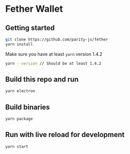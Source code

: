 # Fether Wallet

## Getting started

```bash
git clone https://github.com/parity-js/fether
yarn install
```

Make sure you have at least `yarn` version 1.4.2

```bash
yarn --version // Should be at least 1.4.2
```

## Build this repo and run

```bash
yarn electron
```

## Build binaries

```bash
yarn package
```

## Run with live reload for development

```bash
yarn start
```
